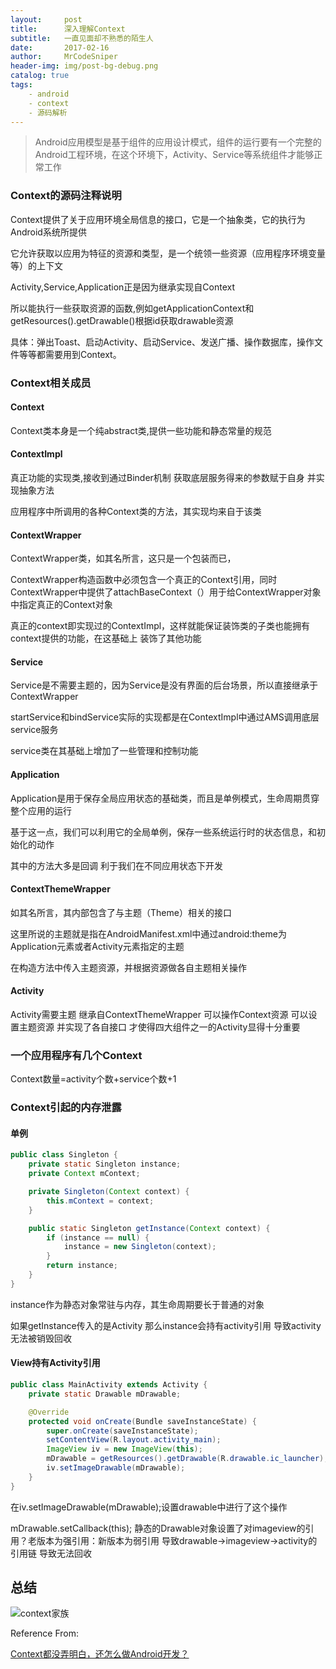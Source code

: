 ```yaml
---
layout:     post
title:      深入理解Context
subtitle:   一直见面却不熟悉的陌生人
date:       2017-02-16
author:     MrCodeSniper
header-img: img/post-bg-debug.png
catalog: true
tags:
    - android
    - context
    - 源码解析
---
```



>Android应用模型是基于组件的应用设计模式，组件的运行要有一个完整的Android工程环境，在这个环境下，Activity、Service等系统组件才能够正常工作

### Context的源码注释说明

Context提供了关于应用环境全局信息的接口，它是一个抽象类，它的执行为Android系统所提供

它允许获取以应用为特征的资源和类型，是一个统领一些资源（应用程序环境变量等）的上下文

Activity,Service,Application正是因为继承实现自Context

所以能执行一些获取资源的函数,例如getApplicationContext和getResources().getDrawable()根据id获取drawable资源

具体：弹出Toast、启动Activity、启动Service、发送广播、操作数据库，操作文件等等都需要用到Context。



### Context相关成员

#### Context

Context类本身是一个纯abstract类,提供一些功能和静态常量的规范

#### ContextImpl

真正功能的实现类,接收到通过Binder机制 获取底层服务得来的参数赋于自身 并实现抽象方法

应用程序中所调用的各种Context类的方法，其实现均来自于该类

#### ContextWrapper

ContextWrapper类，如其名所言，这只是一个包装而已，

ContextWrapper构造函数中必须包含一个真正的Context引用，同时ContextWrapper中提供了attachBaseContext（）用于给ContextWrapper对象中指定真正的Context对象

真正的context即实现过的ContextImpl，这样就能保证装饰类的子类也能拥有context提供的功能，在这基础上 装饰了其他功能


#### Service

Service是不需要主题的，因为Service是没有界面的后台场景，所以直接继承于ContextWrapper

startService和bindService实际的实现都是在ContextImpl中通过AMS调用底层service服务

service类在其基础上增加了一些管理和控制功能


#### Application

Application是用于保存全局应用状态的基础类，而且是单例模式，生命周期贯穿整个应用的运行

基于这一点，我们可以利用它的全局单例，保存一些系统运行时的状态信息，和初始化的动作

其中的方法大多是回调 利于我们在不同应用状态下开发


#### ContextThemeWrapper

如其名所言，其内部包含了与主题（Theme）相关的接口

这里所说的主题就是指在AndroidManifest.xml中通过android:theme为Application元素或者Activity元素指定的主题

在构造方法中传入主题资源，并根据资源做各自主题相关操作


#### Activity

Activity需要主题 继承自ContextThemeWrapper 可以操作Context资源 可以设置主题资源 并实现了各自接口 才使得四大组件之一的Activity显得十分重要


### 一个应用程序有几个Context

Context数量=activity个数+service个数+1

### Context引起的内存泄露


#### 单例
```java
public class Singleton {
    private static Singleton instance;
    private Context mContext;

    private Singleton(Context context) {
        this.mContext = context;
    }

    public static Singleton getInstance(Context context) {
        if (instance == null) {
            instance = new Singleton(context);
        }
        return instance;
    }
}
```
instance作为静态对象常驻与内存，其生命周期要长于普通的对象

如果getInstance传入的是Activity 那么instance会持有activity引用 导致activity无法被销毁回收


#### View持有Activity引用


```java
public class MainActivity extends Activity {
    private static Drawable mDrawable;

    @Override
    protected void onCreate(Bundle saveInstanceState) {
        super.onCreate(saveInstanceState);
        setContentView(R.layout.activity_main);
        ImageView iv = new ImageView(this);
        mDrawable = getResources().getDrawable(R.drawable.ic_launcher);
        iv.setImageDrawable(mDrawable);
    }
}
```

在iv.setImageDrawable(mDrawable);设置drawable中进行了这个操作

mDrawable.setCallback(this);
静态的Drawable对象设置了对imageview的引用？老版本为强引用：新版本为弱引用
导致drawable->imageview->activity的引用链 导致无法回收



	
## 总结

![context家族](https://upload-images.jianshu.io/upload_images/1187237-1b4c0cd31fd0193f.png?imageMogr2/auto-orient/strip%7CimageView2/2/w/628)
	
Reference From:

[Context都没弄明白，还怎么做Android开发？](https://www.jianshu.com/p/94e0f9ab3f1d)




